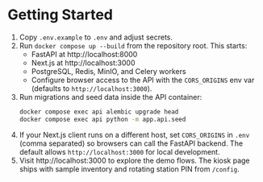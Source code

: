 # Getting Started

1. Copy `.env.example` to `.env` and adjust secrets.
2. Run `docker compose up --build` from the repository root. This starts:
   - FastAPI at http://localhost:8000
   - Next.js at http://localhost:3000
   - PostgreSQL, Redis, MinIO, and Celery workers
   - Configure browser access to the API with the `CORS_ORIGINS` env var (defaults to `http://localhost:3000`).
3. Run migrations and seed data inside the API container:
   ```bash
   docker compose exec api alembic upgrade head
   docker compose exec api python -m app.api.seed
   ```
4. If your Next.js client runs on a different host, set `CORS_ORIGINS` in `.env` (comma separated) so browsers can call the FastAPI backend. The default allows `http://localhost:3000` for local development.
5. Visit http://localhost:3000 to explore the demo flows. The kiosk page ships with sample inventory and rotating station PIN from `/config`.
